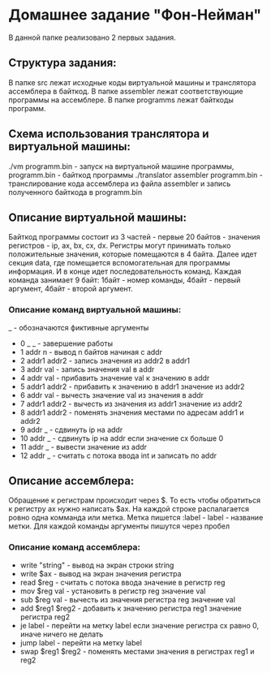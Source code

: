 # Домашнее задание "Фон-Нейман"
В данной папке реализовано 2 первых задания.

## Структура задания:
В папке src лежат исходные коды виртуальной машины и транслятора ассемблера в байткод.
В папке assembler лежат соответствующие программы на ассемблере.
В папке programms лежат байткоды программ.

## Cхема использования транслятора и виртуальной машины:
./vm programm.bin - запуск на виртуальной машине программы, programm.bin - байткод программы
./translator assembler programm.bin - транслирование кода ассемблера из файла assembler и запись полученного байткода в programm.bin 


## Описание виртуальной машины:
Байткод программы состоит из 3 частей - первые 20 байтов - значения регистров - ip, ax, bx, cx, dx. Регистры могут принимать только положительные значения, которые помещаются в 4 байта.
Далее идет секция data, где помещается вспомогательная для программы информация. И в конце идет последовательность команд.
Каждая команда занимает 9 байт: 1байт - номер команды, 4байт - первый аргумент, 4байт - второй аргумент.
### Описание команд виртуальной машины:
_ - обозначаются фиктивные аргументы
* 0 _ _ - завершение работы
* 1 addr n - вывод n байтов начиная с addr
* 2 addr1 addr2 - запись значения из addr2 в addr1
* 3 addr val - запись значения val в addr
* 4 addr val - прибавить значение val к значению в addr
* 5 addr1 addr2 - прибавить к значению в addr1 значение из addr2
* 6 addr val - вычесть значение val из значения в addr
* 7 addr1 addr2 - вычесть из значения из addr1 значение из addr2 
* 8 addr1 addr2 - поменять значения местами по адресам addr1 и addr2
* 9 addr _ - сдвинуть ip на addr
* 10 addr _ - сдвинуть ip на addr если значение cx больше 0
* 11 addr _ - вывести значение из addr 
* 12 addr _ - считать с потока ввода int и записать по addr


## Описание ассемблера:
Обращение к регистрам происходит через $. То есть чтобы обратиться к регистру ax нужно написать $ax.
На каждой строке распалагается ровно одна комманда или метка.
Метка пишется :label - label - название метки. Для каждой команды аргументы пишутся через пробел
### Описание команд ассемблера:
* write "string" - вывод на экран строки string
* write $ax - вывод на экран значения регистра
* read $reg - считать с потока ввода значение в регистр reg
* mov $reg val - установить в регистр reg значение val
* sub $reg val - вычесть из значения регистра reg значение val
* add $reg1 $reg2 - добавить к значению регистра reg1 значение регистра reg2
* je label - перейти на метку label если значение регистра cx равно 0, иначе ничего не делать
* jump label - перейти на метку label
* swap $reg1 $reg2 - поменять местами значения в регистрах reg1 и reg2
